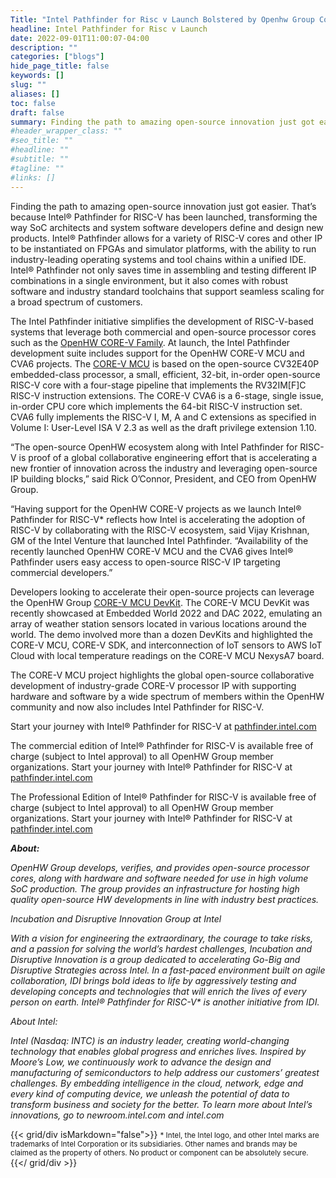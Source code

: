 ```yaml
---
Title: "Intel Pathfinder for Risc v Launch Bolstered by Openhw Group Core v Family Open Source Cores"
headline: Intel Pathfinder for Risc v Launch 
date: 2022-09-01T11:00:07-04:00
description: ""
categories: ["blogs"]
hide_page_title: false
keywords: []
slug: ""
aliases: []
toc: false
draft: false
summary: Finding the path to amazing open-source innovation just got easier. That’s because Intel® Pathfinder for RISC-V has been launched, transforming the way SoC architects and system software developers define and design new products. Intel® Pathfinder allows for a variety of RISC-V cores and other IP to be instantiated on FPGAs and simulator platforms, with the ability to run industry-leading operating systems and tool chains within a unified IDE.
#header_wrapper_class: ""
#seo_title: ""
#headline: ""
#subtitle: ""
#tagline: ""
#links: []
---
```

Finding the path to amazing open-source innovation just got easier. That’s because Intel® Pathfinder for RISC-V has been launched, transforming the way SoC architects and system software developers define and design new products. Intel® Pathfinder allows for a variety of RISC-V cores and other IP to be instantiated on FPGAs and simulator platforms, with the ability to run industry-leading operating systems and tool chains within a unified IDE. Intel® Pathfinder not only saves time in assembling and testing different IP combinations in a single environment, but it also comes with robust software and industry standard toolchains that support seamless scaling for a broad spectrum of customers.

The Intel Pathfinder initiative simplifies the development of RISC-V-based systems that leverage both commercial and open-source processor cores such as the [OpenHW CORE-V Family](https://github.com/openhwgroup/core-v-cores).  At launch, the Intel Pathfinder development suite includes support for the OpenHW CORE-V MCU and CVA6 projects. The [CORE-V MCU](https://github.com/openhwgroup/core-v-mcu) is based on the open-source CV32E40P embedded-class processor, a small, efficient, 32-bit, in-order open-source RISC-V core with a four-stage pipeline that implements the RV32IM[F]C RISC-V instruction extensions.  The CORE-V CVA6 is a 6-stage, single issue, in-order CPU core which implements the 64-bit RISC-V instruction set. CVA6 fully implements the RISC-V I, M, A and C extensions as specified in Volume I: User-Level ISA V 2.3 as well as the draft privilege extension 1.10.

“The open-source OpenHW ecosystem along with Intel Pathfinder for RISC-V is proof of a global collaborative engineering effort that is accelerating a new frontier of innovation across the industry and leveraging open-source IP building blocks,” said Rick O’Connor, President, and CEO from OpenHW Group.

“Having support for the OpenHW CORE-V projects as we launch Intel® Pathfinder for RISC-V* reflects how Intel is accelerating the adoption of RISC-V by collaborating with the RISC-V ecosystem, said Vijay Krishnan, GM of the Intel Venture that launched Intel Pathfinder.  “Availability of the recently launched OpenHW CORE-V MCU and the CVA6 gives Intel® Pathfinder users easy access to open-source RISC-V IP targeting commercial developers.”

Developers looking to accelerate their open-source projects can leverage the OpenHW Group [CORE-V MCU DevKit](https://www.openhwgroup.org/core-v-devkits/).  The CORE-V MCU DevKit was recently showcased at Embedded World 2022 and DAC 2022, emulating an array of weather station sensors located in various locations around the world. The demo involved more than a dozen DevKits and highlighted the CORE-V MCU, CORE-V SDK, and interconnection of IoT sensors to AWS IoT Cloud with local temperature readings on the CORE-V MCU NexysA7 board. 

The CORE-V MCU project highlights the global open-source collaborative development of industry-grade CORE-V processor IP with supporting hardware and software by a wide spectrum of members within the OpenHW community and now also includes Intel Pathfinder for RISC-V.

Start your journey with Intel® Pathfinder for RISC-V at [pathfinder.intel.com](https://pathfinder.intel.com)

The commercial edition of Intel® Pathfinder for RISC-V is available free of charge (subject to Intel approval) to all OpenHW Group member organizations. Start your journey with Intel® Pathfinder for RISC-V at [pathfinder.intel.com](https://pathfinder.intel.com/)

The Professional Edition of Intel® Pathfinder for RISC-V is available free of charge (subject to Intel approval) to all OpenHW Group member organizations. Start your journey with Intel® Pathfinder for RISC-V at [pathfinder.intel.com](https://pathfinder.intel.com/)

***About:***

*OpenHW Group develops, verifies, and provides open-source processor cores, along with hardware and software needed for use in high volume SoC production. The group provides an infrastructure for hosting high quality open-source HW developments in line with industry best practices.*

*Incubation and Disruptive Innovation Group at Intel*

*With a vision for engineering the extraordinary, the courage to take risks, and a passion for solving the world’s hardest challenges, Incubation and Disruptive Innovation is a group dedicated to accelerating Go-Big and Disruptive Strategies across Intel. In a fast-paced environment built on agile collaboration, IDI brings bold ideas to life by aggressively testing and developing concepts and technologies that will enrich the lives of every person on earth. Intel® Pathfinder for RISC-V\* is another initiative from IDI.*

*About Intel:*

*Intel (Nasdaq: INTC) is an industry leader, creating world-changing technology that enables global progress and enriches lives. Inspired by Moore’s Low, we continuously work to advance the design and manufacturing of semiconductors to help address our customers’ greatest challenges. By embedding intelligence in the cloud, network, edge and every kind of computing device, we unleash the potential of data to transform business and society for the better. To learn more about Intel’s innovations, go to newroom.intel.com and intel.com*


{{< grid/div isMarkdown="false">}}
    <small class="small">
        * Intel, the Intel logo, and other Intel marks are trademarks of Intel Corporation or its subsidiaries. Other names and brands may be claimed as the property of others. No product or component can be absolutely secure.
    </small>
{{</ grid/div >}}


